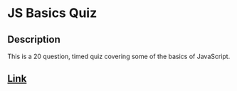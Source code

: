 # JS Basics Quiz
## Description  
This is a 20 question, timed quiz covering some of the basics of JavaScript.

## [Link](https://chriskurz098.github.io/JavaScript-Basics-Quiz/)

